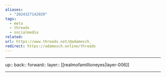 ```yaml
---
aliases:
  - "2024327142020"
tags:
  - meta
  - threads
  - socialmedia
related: 
url: https://www.threads.net/@adamesch_
redirect: https://adamesch.online/threads
---
```




***

up:: 
back:: 
forward:: 
layer:: [[realmofamillioneyes|layer-006]]

***

